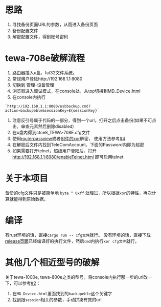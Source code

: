 # 思路
1. 寻找备份页面URL的参数，从而进入备份页面
1. 备份配置文件
1. 解密配置文件，得到账号密码
# tewa-708e破解流程
1. 路由器插入u盘，fat32文件系统。
1. 常规用户登陆http://192.168.1.1:8080
1. 切换到 管理-设备管理
1. 浏览器进入调试模式，在console处，从top切换到MD_Device.html
1. 在console内执行
```
`http://192.168.1.1:8080/usbbackup.cmd?action=backupeble&sessionKey=${sessionKey}`
```
1. 注意反引号属于代码的一部分，得到一个url，打开之后点击备份(如果不可点击，审查元素然后删除disabled)
1. 在u盘内得到ctce8_TEWA-708E.cfg文件
1. 使用[routerpassview](http://www.nirsoft.net/utils/router_password_recovery.html)或者[附件的xor](https://github.com/jonirrings/xor/releases)解密， 使用方法参考[#4](https://github.com/jonirrings/xor/issues/4)
1. 在解密后文件内找到TeleComAccount，下面的Password内即为超密
1. 如果需要打开telnet，超级用户登陆后，打开 http://192.168.1.1:8080/enableTelnet.html 即可启用telnet

# 关于本项目
备份的cfg文件只是被简单地 `byte ^ 0xff` 处理过，所以根据`xor`的特性，再次计算就能得到原始数据。

# 编译
有rust环境的话，直接`cargo run -- cfg文件`就行。
没有环境的话，直接下载[release页面](https://github.com/jonirrings/xor/releases)已经编译好的执行文件，然后`cmd`内执行`xor cfg文件`就行。

# 其他几个相近型号的破解
关于tewa-1000e, tewa-800e之类的型号，将console内执行那一步的url改一下，可以参考[#2](https://github.com/jonirrings/xor/issues/2)：
1. 在`MD_Device.html`里面找到的`backupeble`这个关键字
1. 找到跟`session`相关的参数，手动拼凑有效的url
